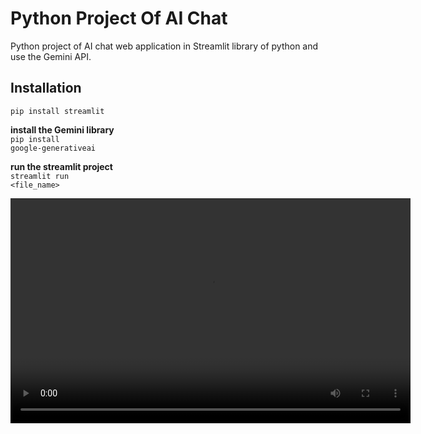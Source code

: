 # Python Project Of AI Chat
<p>Python project of AI chat web application in Streamlit library of python and use the Gemini API.</p>

## Installation
<code>pip install streamlit</code>

<strong>install the Gemini library</strong></br>
<code>pip install google-generativeai</code>


<strong>run the streamlit project</strong></br>
<code>streamlit run <file_name></code>



<video width="640" height="360" controls title="Project video">
  <source src="Untitled_video.mp4" type="video/mp4">
  Your browser does not support the video tag.
</video>


